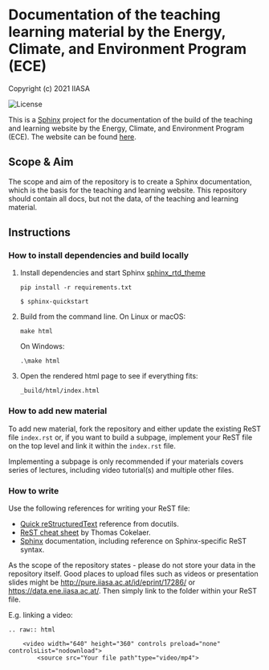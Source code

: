 # Documentation of the teaching learning material by the Energy, Climate, and Environment Program (ECE)

Copyright (c) 2021 IIASA

![License](https://img.shields.io/github/license/iiasa/ece-teaching)

This is a [Sphinx](http://sphinx-doc.org/) project for the documentation of the build of the teaching and learning website by the Energy, Climate, and Environment Program (ECE). The website can be found [here](https://teaching.ece.iiasa.ac.at/).

## Scope & Aim

The scope and aim of the repository is to create a Sphinx documentation, which is the basis for the teaching and learning website. This repository should contain all docs, but not the data, of the teaching and learning material. 

## Instructions

### How to install dependencies and build locally
1. Install dependencies and start Sphinx [sphinx_rtd_theme](https://sphinx-rtd-theme.readthedocs.io/)

      `pip install -r requirements.txt`
      
      `$ sphinx-quickstart`

2. Build from the command line. On Linux or macOS:

    `make html`

   On Windows:

    `.\make html`
 
 3. Open the rendered html page to see if everything fits:
 
    `_build/html/index.html`

### How to add new material

To add new material, fork the repository and either update the existing ReST file `index.rst` or, if you want to build a subpage, implement your ReST file on the top level and link it within the `index.rst` file. 

Implementing a subpage is only recommended if your materials covers series of lectures, including video tutorial(s) and multiple other files. 

### How to write

Use the following references for writing your ReST file:

- [Quick reStructuredText](http://docutils.sourceforge.net/docs/user/rst/quickref.html) reference from docutils.
- [ReST cheat sheet](https://thomas-cokelaer.info/tutorials/sphinx/rest_syntax.html) by Thomas Cokelaer.
- [Sphinx](http://www.sphinx-doc.org/) documentation, including reference on Sphinx-specific ReST syntax.

As the scope of the repository states - please do not store your data in the repository itself. Good places to upload files such as videos or presentation slides might be http://pure.iiasa.ac.at/id/eprint/17286/ or https://data.ene.iiasa.ac.at/. Then simply link to the folder within your ReST file. 

E.g. linking a video:

```
.. raw:: html

	<video width="640" height="360" controls preload="none" controlsList="nodownload">
		<source src="Your file path"type="video/mp4">
 ```

